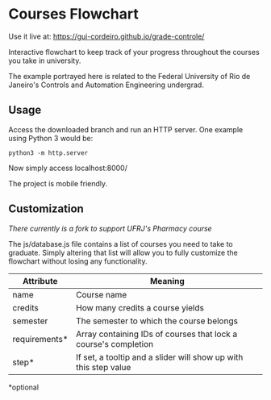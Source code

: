 # Courses Flowchart

Use it live at: https://gui-cordeiro.github.io/grade-controle/

Interactive flowchart to keep track of your progress throughout the courses you take in university.

The example portrayed here is related to the Federal University of Rio de Janeiro's Controls and Automation Engineering undergrad.

## Usage

Access the downloaded branch and run an HTTP server. One example using Python 3 would be:

`python3 -m http.server`

Now simply access localhost:8000/

The project is mobile friendly.

## Customization

*There currently is a fork to support UFRJ's Pharmacy course*

The js/database.js file contains a list of courses you need to take to graduate. Simply altering that list will allow you to fully customize the flowchart without losing any functionality.

| Attribute | Meaning |
| --- | --- |
| name | Course name |
| credits | How many credits a course yields |
| semester | The semester to which the course belongs |
| requirements* | Array containing IDs of courses that lock a course's completion |
| step* | If set, a tooltip and a slider will show up with this step value |

*optional

